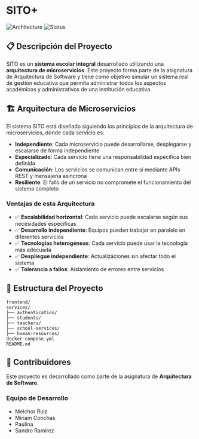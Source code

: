 # SITO+

![Architecture](https://img.shields.io/badge/architecture-microservices-green.svg)
![Status](https://img.shields.io/badge/status-in%20development-orange.svg)

## 📋 Descripción del Proyecto

SITO es un **sistema escolar integral** desarrollado utilizando una **arquitectura de microservicios**. Este proyecto forma parte de la asignatura de Arquitectura de Software y tiene como objetivo simular un sistema real de gestión educativa que permita administrar todos los aspectos académicos y administrativos de una institución educativa.

## 🏗️ Arquitectura de Microservicios

El sistema SITO está diseñado siguiendo los principios de la arquitectura de microservicios, donde cada servicio es:

- **Independiente**: Cada microservicio puede desarrollarse, desplegarse y escalarse de forma independiente
- **Especializado**: Cada servicio tiene una responsabilidad específica bien definida
- **Comunicación**: Los servicios se comunican entre sí mediante APIs REST y mensajería asíncrona
- **Resiliente**: El fallo de un servicio no compromete el funcionamiento del sistema completo

### Ventajas de esta Arquitectura

- ✅ **Escalabilidad horizontal**: Cada servicio puede escalarse según sus necesidades específicas
- ✅ **Desarrollo independiente**: Equipos pueden trabajar en paralelo en diferentes servicios
- ✅ **Tecnologías heterogéneas**: Cada servicio puede usar la tecnología más adecuada
- ✅ **Despliegue independiente**: Actualizaciones sin afectar todo el sistema
- ✅ **Tolerancia a fallos**: Aislamiento de errores entre servicios

## 📁 Estructura del Proyecto

```
frontend/
services/
├── authentication/
├── students/
├── teachers/
├── school-services/
├── human-resources/
docker-compose.yml
README.md
```

## 🤝 Contribuidores

Este proyecto es desarrollado como parte de la asignatura de **Arquitectura de Software**.

### Equipo de Desarrollo
- Melchor Ruiz
- Miriam Conchas
- Paulina
- Sandro Ramirez

